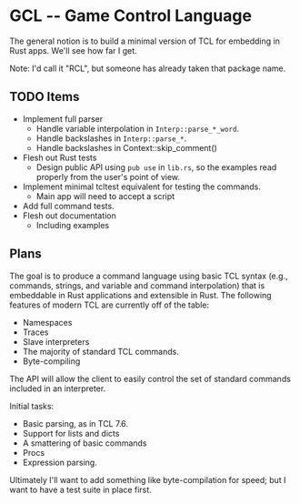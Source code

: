 # GCL -- Game Control Language

The general notion is to build a minimal version of TCL for embedding in Rust
apps.  We'll see how far I get.

Note: I'd call it "RCL", but someone has already taken that package name.

## TODO Items

* Implement full parser
  * Handle variable interpolation in `Interp::parse_*_word`.
  * Handle backslashes in `Interp::parse_*`.
  * Handle backslashes in Context::skip_comment()
* Flesh out Rust tests
  * Design public API using `pub use` in `lib.rs`, so the examples read
    properly from the user's point of view.
* Implement minimal tcltest equivalent for testing the commands.
  * Main app will need to accept a script
* Add full command tests.
* Flesh out documentation
  * Including examples  

## Plans

The goal is to produce a command language using basic TCL syntax
(e.g., commands, strings, and variable and command interpolation) that is
embeddable in Rust applications and extensible in Rust. The following
features of modern TCL are currently off of the table:

* Namespaces
* Traces
* Slave interpreters
* The majority of standard TCL commands.
* Byte-compiling

The API will allow the client to easily control the set of standard
commands included in an interpreter.

Initial tasks:

* Basic parsing, as in TCL 7.6.
* Support for lists and dicts
* A smattering of basic commands
* Procs
* Expression parsing.

Ultimately I'll want to add something like byte-compilation for speed; but
I want to have a test suite in place first.
